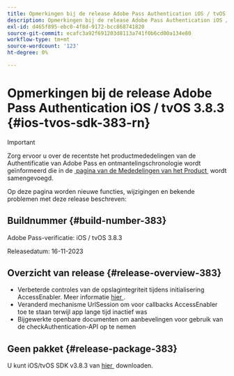 ```yaml
---
title: Opmerkingen bij de release Adobe Pass Authentication iOS / tvOS 3.8.3
description: Opmerkingen bij de release Adobe Pass Authentication iOS / tvOS 3.8.3
exl-id: d465f895-ebc0-4f8d-9172-bcc868741820
source-git-commit: ecafc3a92f691203d8113a741f0b6cd00a134e80
workflow-type: tm+mt
source-wordcount: '123'
ht-degree: 0%

---
```


# Opmerkingen bij de release Adobe Pass Authentication iOS / tvOS 3.8.3 {#ios-tvos-sdk-383-rn}

>[!IMPORTANT]
>
> Zorg ervoor u over de recentste het productmededelingen van de Authentificatie van Adobe Pass en ontmantelingschronologie wordt geïnformeerd die in de [&#x200B; pagina van de Mededelingen van het Product &#x200B;](/help/authentication/product-announcements.md) wordt samengevoegd.

Op deze pagina worden nieuwe functies, wijzigingen en bekende problemen met deze release beschreven:

## Buildnummer {#build-number-383}

Adobe Pass-verificatie: iOS / tvOS 3.8.3

Releasedatum: 16-11-2023

## Overzicht van release {#release-overview-383}

* Verbeterde controles van de opslagintegriteit tijdens initialisering AccessEnabler. Meer informatie [&#x200B; hier &#x200B;](/help/authentication/integration-guide-programmers/legacy/sdks/ios-tvos-sdk/iostvos-sdk-storage-integrity-checks.md).
* Veranderd mechanisme UrlSession om voor callbacks AccessEnabler toe te staan terwijl app lange tijd inactief was
* Bijgewerkte openbare documenten om aanbevelingen voor gebruik van de checkAuthentication-API op te nemen

## Geen pakket {#release-package-383}

U kunt iOS/tvOS SDK v3.8.3 van [&#x200B; hier &#x200B;](https://tve.zendesk.com/hc/en-us/articles/204963209-iOS-tvOS-Native-AccessEnabler-Library) downloaden.
